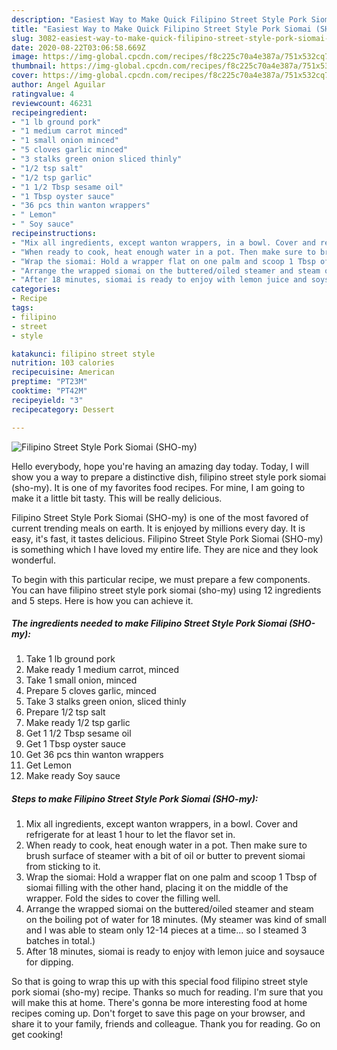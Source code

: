 ```yaml
---
description: "Easiest Way to Make Quick Filipino Street Style Pork Siomai (SHO-my)"
title: "Easiest Way to Make Quick Filipino Street Style Pork Siomai (SHO-my)"
slug: 3082-easiest-way-to-make-quick-filipino-street-style-pork-siomai-sho-my
date: 2020-08-22T03:06:58.669Z
image: https://img-global.cpcdn.com/recipes/f8c225c70a4e387a/751x532cq70/filipino-street-style-pork-siomai-sho-my-recipe-main-photo.jpg
thumbnail: https://img-global.cpcdn.com/recipes/f8c225c70a4e387a/751x532cq70/filipino-street-style-pork-siomai-sho-my-recipe-main-photo.jpg
cover: https://img-global.cpcdn.com/recipes/f8c225c70a4e387a/751x532cq70/filipino-street-style-pork-siomai-sho-my-recipe-main-photo.jpg
author: Angel Aguilar
ratingvalue: 4
reviewcount: 46231
recipeingredient:
- "1 lb ground pork"
- "1 medium carrot minced"
- "1 small onion minced"
- "5 cloves garlic minced"
- "3 stalks green onion sliced thinly"
- "1/2 tsp salt"
- "1/2 tsp garlic"
- "1 1/2 Tbsp sesame oil"
- "1 Tbsp oyster sauce"
- "36 pcs thin wanton wrappers"
- " Lemon"
- " Soy sauce"
recipeinstructions:
- "Mix all ingredients, except wanton wrappers, in a bowl. Cover and refrigerate for at least 1 hour to let the flavor set in."
- "When ready to cook, heat enough water in a pot. Then make sure to brush surface of steamer with a bit of oil or butter to prevent siomai from sticking to it."
- "Wrap the siomai: Hold a wrapper flat on one palm and scoop 1 Tbsp of siomai filling with the other hand, placing it on the middle of the wrapper. Fold the sides to cover the filling well."
- "Arrange the wrapped siomai on the buttered/oiled steamer and steam on the boiling pot of water for 18 minutes. (My steamer was kind of small and I was able to steam only 12-14 pieces at a time... so I steamed 3 batches in total.)"
- "After 18 minutes, siomai is ready to enjoy with lemon juice and soysauce for dipping."
categories:
- Recipe
tags:
- filipino
- street
- style

katakunci: filipino street style 
nutrition: 103 calories
recipecuisine: American
preptime: "PT23M"
cooktime: "PT42M"
recipeyield: "3"
recipecategory: Dessert

---
```



![Filipino Street Style Pork Siomai (SHO-my)](https://img-global.cpcdn.com/recipes/f8c225c70a4e387a/751x532cq70/filipino-street-style-pork-siomai-sho-my-recipe-main-photo.jpg)

Hello everybody, hope you're having an amazing day today. Today, I will show you a way to prepare a distinctive dish, filipino street style pork siomai (sho-my). It is one of my favorites food recipes. For mine, I am going to make it a little bit tasty. This will be really delicious.

Filipino Street Style Pork Siomai (SHO-my) is one of the most favored of current trending meals on earth. It is enjoyed by millions every day. It is easy, it's fast, it tastes delicious. Filipino Street Style Pork Siomai (SHO-my) is something which I have loved my entire life. They are nice and they look wonderful.




To begin with this particular recipe, we must prepare a few components. You can have filipino street style pork siomai (sho-my) using 12 ingredients and 5 steps. Here is how you can achieve it.

<!--inarticleads1-->

##### The ingredients needed to make Filipino Street Style Pork Siomai (SHO-my):

1. Take 1 lb ground pork
1. Make ready 1 medium carrot, minced
1. Take 1 small onion, minced
1. Prepare 5 cloves garlic, minced
1. Take 3 stalks green onion, sliced thinly
1. Prepare 1/2 tsp salt
1. Make ready 1/2 tsp garlic
1. Get 1 1/2 Tbsp sesame oil
1. Get 1 Tbsp oyster sauce
1. Get 36 pcs thin wanton wrappers
1. Get  Lemon
1. Make ready  Soy sauce




<!--inarticleads2-->

##### Steps to make Filipino Street Style Pork Siomai (SHO-my):

1. Mix all ingredients, except wanton wrappers, in a bowl. Cover and refrigerate for at least 1 hour to let the flavor set in.
1. When ready to cook, heat enough water in a pot. Then make sure to brush surface of steamer with a bit of oil or butter to prevent siomai from sticking to it.
1. Wrap the siomai: Hold a wrapper flat on one palm and scoop 1 Tbsp of siomai filling with the other hand, placing it on the middle of the wrapper. Fold the sides to cover the filling well.
1. Arrange the wrapped siomai on the buttered/oiled steamer and steam on the boiling pot of water for 18 minutes. (My steamer was kind of small and I was able to steam only 12-14 pieces at a time... so I steamed 3 batches in total.)
1. After 18 minutes, siomai is ready to enjoy with lemon juice and soysauce for dipping.




So that is going to wrap this up with this special food filipino street style pork siomai (sho-my) recipe. Thanks so much for reading. I'm sure that you will make this at home. There's gonna be more interesting food at home recipes coming up. Don't forget to save this page on your browser, and share it to your family, friends and colleague. Thank you for reading. Go on get cooking!
